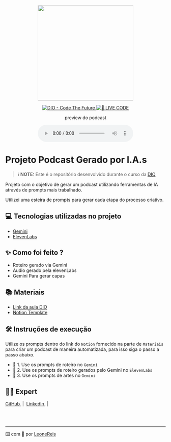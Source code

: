 <p align="center">
<img 
    src="./assets/cover.png"
    width="300"
/>
</p>

<p align="center">
<a href="https://dio.me/">
    <img 
        src="https://img.shields.io/badge/DIO-Code_The_Future-28DA77?logo=youtube" 
        alt="DIO - Code The Future">
</a>
<a href="https://dio.me/">
<img 
    src="https://img.shields.io/badge/🔴_LIVE_CODE-FF5E72" 
    alt="🔴 LIVE CODE">
</a>
</p>

<p align="center">
    preview do podcast
</p>

<div align="center">
    <audio src="output/podcast_editado.MP3" controls title="Podcast editado"></audio>
</div>

# Projeto Podcast Gerado por I.A.s


 > ℹ️ **NOTE:** Este é o repositório desenvolvido durante o curso da [DIO](https://dio.me)

Projeto com o objetivo de gerar um podcast utilizando ferramentas de IA através de prompts mais trabalhado.

Utilizei uma esteira de prompts para gerar cada etapa do processo criativo.

## 💻 Tecnologias utilizadas no projeto

- [Gemini](https://chat.openai.com/) 
- [ElevenLabs](https://beta.elevenlabs.io/)

## ✨ Como foi feito ?

- Roteiro gerado via Gemini
- Audio gerado pela elevenLabs
- Gemini Para gerar capas

## 📚 Materiais

- [Link da aula DIO](https://web.dio.me/lab/criando-um-podcast-com-ias/learning/8b06d7fc-e7bd-4562-af0b-7e24ba77e77a?back=/track/universia-fundamentos-de-ia-generativa)
- [Notion Template](https://www.notion.so/Criando-o-Podcast-2934272ffb7c80459e00f86b87cc3581?source=copy_link)



## 🛠️ Instruções de execução

Utilize os prompts dentro do link do `Notion` fornecido na parte de `Materiais` para criar um podcast de maneira automatizada, para isso siga o passo a passo abaixo.

- 🤖 1. Use os prompts de roteiro no `Gemini`
- 🤖 2. Use os prompts de roteiro gerados pelo Gemini no  `ElevenLabs`
- 🤖 3. Use os prompts de artes no `Gemini`

## 👨‍💻 Expert
<p>
   <a 
        href="https://github.com/leo013">
        GitHub
    </a>
    &nbsp;|&nbsp;
    <a 
        href="https://www.linkedin.com/in/leone-dos-reis-silva-457a83162/">
        LinkedIn
    </a>
    &nbsp;|&nbsp;
    </p>
<br/><br/>
<p>

---

⌨️ com 💜 por [LeoneReis](https://github.com/leo013)

